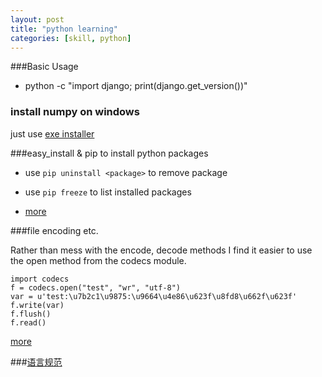 ```yaml
---
layout: post
title: "python learning"
categories: [skill, python]
---
```


###Basic Usage
* python -c "import django; print(django.get_version())"

### install numpy on windows
just use [exe installer](http://www.lfd.uci.edu/~gohlke/pythonlibs/#numpy)

###easy_install & pip to install python packages

* use `pip uninstall <package>` to remove package

* use `pip freeze` to list installed packages

* [more](http://stackoverflow.com/questions/1231688/how-do-i-remove-packages-installed-with-pythons-easy-install)

###file encoding etc.

Rather than mess with the encode, decode methods I find it easier to use the open method from the codecs module.

    import codecs
    f = codecs.open("test", "wr", "utf-8")
    var = u'test:\u7b2c1\u9875:\u9664\u4e86\u623f\u8fd8\u662f\u623f'
    f.write(var)
    f.flush()
    f.read()

[more](http://stackoverflow.com/questions/491921/unicode-utf8-reading-and-writing-to-files-in-python)

###[语言规范](http://zh-google-styleguide.readthedocs.org/en/latest/google-python-styleguide/python_language_rules/)



